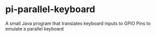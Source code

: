# pi-parallel-keyboard
A small Java program that translates keyboard inputs to GPIO Pins to emulate a parallel keyboard
